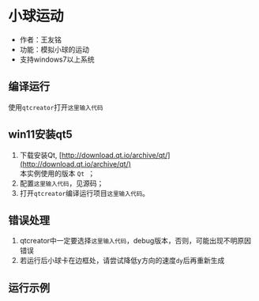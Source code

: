 # 小球运动

 - 作者：王友铭
 - 功能：模拟小球的运动
 - 支持windows7以上系统
 

## 编译运行
使用`qtcreator`打开`这里输入代码`

## win11安装qt5
 1. 下载安装Qt, [http://download.qt.io/archive/qt/](http://download.qt.io/archive/qt/)  
    本实例使用的版本 `Qt `；
 2. 配置`这里输入代码`，见源码；
 3. 打开`qtcreator`编译运行项目`这里输入代码`。
## 错误处理
 1. qtcreator中一定要选择`这里输入代码`，debug版本，否则，可能出现不明原因错误
 2. 若运行后小球卡在边框处，请尝试降低y方向的速度`dy`后再重新生成
## 运行示例


    
